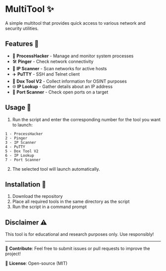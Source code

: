 # MultiTool ✨

A simple multitool that provides quick access to various network and security utilities.

## Features 🌟

- 🔧 **ProcessHacker** - Manage and monitor system processes
- 🛠️ **Pinger** - Check network connectivity
- 👀 **IP Scanner** - Scan networks for active hosts
- ✈️ **PuTTY** - SSH and Telnet client
- 📃 **Dox Tool V2** - Collect information for OSINT purposes
- 🌐 **IP Lookup** - Gather details about an IP address
- 🔄 **Port Scanner** - Check open ports on a target

## Usage 🔄
1. Run the script and enter the corresponding number for the tool you want to launch:

```
1 - ProcessHacker
2 - Pinger
3 - IP Scanner
4 - PuTTY
5 - Dox Tool V2
6 - IP Lookup
7 - Port Scanner
```

2. The selected tool will launch automatically.

## Installation 🏢
1. Download the repository
2. Place all required tools in the same directory as the script
3. Run the script in a command prompt

## Disclaimer ⚠️
This tool is for educational and research purposes only. Use responsibly!

---

💎 **Contribute**: Feel free to submit issues or pull requests to improve the project!

📝 **License**: Open-source (MIT)

